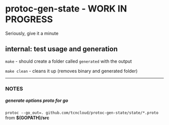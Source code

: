 # protoc-gen-state - WORK IN PROGRESS
Seriously, give it a minute

## internal: test usage and generation
`make`       - should create a folder called `generated` with the output 

`make clean` - cleans it up (removes binary and generated folder)


---


### NOTES
##### generate options proto for go
`protoc --go_out=. github.com/tcncloud/protoc-gen-state/state/*.proto` from __$(GOPATH)/src__
